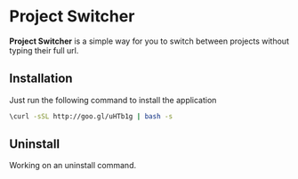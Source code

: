 # Project Switcher
**Project Switcher** is a simple way for you to switch between projects without typing their full url.

## Installation
Just run the following command to install the application

``` bash
\curl -sSL http://goo.gl/uHTb1g | bash -s
```

## Uninstall
Working on an uninstall command.
